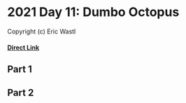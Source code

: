 # 2021 Day 11: Dumbo Octopus
Copyright (c) Eric Wastl
#### [Direct Link](https://adventofcode.com/2021/day/11)

## Part 1

## Part 2